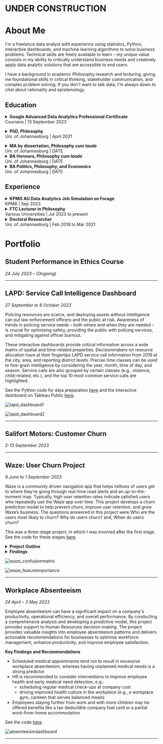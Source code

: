 # **UNDER CONSTRUCTION**

# About Me

<p>I'm a freelance data analyst with experience using statistics, Python, interactive dashboards, and machine learning algorithms to solve business problems. Technical skills are freely available to learn &ndash; my unique value consists in my ability to critically understand business needs and creatively apply data analytic solutions that are accessible to end users.</p>

<p>I have a background in academic Philosophy research and lecturing, giving me foundational skills in critical thinking, stakeholder communication, and complex problem solving. If you don't want to talk data, I'm always down to chat about rationality and epistemology.</p>

## Education

<p>
   <details>
      <summary><strong>Google Advanced Data Analytics Professional Certificate</strong><br/>Coursera | 13 September 2023
      </summary>
      </p>

   <p><ul>
      <li>This is what I did in the course.</li>
      <li>And then I did this.</li>
   </ul></p>

</details>

<p><details>
<summary><strong>PhD, Philosophy</strong><br/>Uni. of Johannesburg | April 2021</summary></p>

<p><ul>
  <li>This is what I did in my PhD.</li>
</ul></p>

</details>

<p><details>
<summary><strong>MA by dissertation, Philosophy <em>cum laude</em></strong><br/>Uni. of Johannesburg | DATE</summary></p>

<p><ul>
   <li>This is what I did in my MA.</li>
</ul></p>

</details>

<details>
   <summary><strong>BA Honours, Philosophy <em>cum laude</em></strong><br/>Uni. of Johannesburg | DATE</summary>

   <p>
      <ul>
         <li>This is what I did in my Honours.</li>
      </ul>
   </p>
</details>

</details>

<details>
<summary><strong>BA Politics, Philosophy, and Economics</strong><br/>Uni. of Johannesburg | DATE</summary>

<ul>
   <li>This is what I did in my Bachelors.</li>
</ul>

</details>

## Experience

<details>
<summary><strong>KPMG AU Data Analytics Job Simulation on Forage</strong><br/>KPMB | Sep 2023</summary>

<ul>
   <li>Completed a simulation focused on advising a client on customer targeting with the Data, Analytics & Modelling team</li>
   <li>Assessed data quality and completeness in preparation for analysis</li>
   <li>Analysed data to target high-value customers based on demographics and attributes</li>
   <li>Developed dashboards to communicate findings with visuals</li>
</ul>

</details>

<details>
<summary><strong>FTC Lecturer in Philosophy</strong><br/>Various Universities | Jul 2023 to present</summary>

<ul>
   <li>I taught stuff.</li>
</ul>

</details>

<details>
<summary><strong>Doctoral Researcher</strong><br/>Uni. of Johannesburg | Feb 2018 to Mar 2021</summary>

<ul>
   <li>I researched stuff.</li>
</ul>

</details>

# Portfolio

## Student Performance in Ethics Course

_24 July 2023 – (Ongoing)_

---

## **LAPD**: Service Call Intelligence Dashboard

_27 September to 6 October 2023_

Policing resources are scarce, and deploying assets without intelligence can put law enforcement officers and the public at risk. Awareness of trends in policing service needs – both where and when they are needed – is crucial for optimising safety, providing the public with policing services, and mitigating against officer burnout.

These interactive dashboards provide critical information across a wide matrix of spatial and time-related properties. Decisionmakers on resource allocation have at their fingertips LAPD service call information from 2019 at the city, area, and reporting district levels. Precise time classes can be used to fine-grain intelligence by considering the year, month, time of day, and season. Service calls are also grouped by certain classes (e.g., violence, child-related, etc.), and the top 10 most common service calls are highlighted.

See the Python code for data preparation [here](https://github.com/DStrix66/lapd-dashboard/blob/main/lapd_eda.ipynb) and the interactive dashboard on Tableau Public [here](https://public.tableau.com/app/profile/david.scholtz/viz/LAPDServiceCalls2019-2023fin/Story1).

![lapd_dashboard1](/portfolio_images/lapd1.png)

![lapd_dashboard2](/portfolio_images/lapd2.png)

---

## **Salifort Motors**: Customer Churn

_2-13 September 2023_

---

## **Waze**: User Churn Project

_9 June to 1 September 2023_

Waze is a community driven navigation app that helps millions of users get to where they’re going through real-time road alerts and an up-to-the-moment map.
Typically, high user retention rates indicate satisfied users who repeatedly use the Waze app over time. This project develops a churn prediction model to help prevent churn, improve user retention, and grow Waze’s business. The questions answered in this project were Who are the users most likely to churn? Why do users churn? and, When do users churn?

This was a three-stage project, in which I was involved after the first stage. See the code for these stages [here](https://github.com/DStrix66/waze-user-churn.git).

<details>
<summary><strong>Project Outline</strong></summary>

<h3><strong>Stage 1: Project proposal</strong> (not involved)</h3>

1. Data was imported and explored for useful user churn information
2. A project proposal was accepted by Waze for an in-depth EDA (stage 2), statistical testing (stage 3), and predictive modelling (stages 4 & 5)

<h3><strong>Stage 2: EDA</strong> (9-12 June 2023)</h3>

1. Churn rate is highest for users who didn’t drive using the app much in the last month
2. Device types had similar churn rates
3. Key conclusion: Statistical tests need to be run on variable classes (e.g., device used) to determine significant relationships with churn

<h3><strong>Stage 3: Two-sample hypothesis test</strong> (24-28 June 2023)</h3>

1. Calculations show that iPhone users have a higher average use of the app compared to Android users
2. However, this difference is not statistically significant
3. Key conclusion: More marketing-relevant data is needed for statistically examining churn by device use and other variables.

<h3><strong>Stage 4:Logistic regression analysis</strong> (17-20 July 2023)</h3>

1. Ran a binomial logistic regression with slightly better than benchmark precision but very low recall
2. Contrary to what was expected from EDA findings, the amount of driving was the second-least-important variable for predicting churn

<h3><strong>Stage 5: Predictive classification models</strong> (28 August to 1 September 2023)</h3>

1. Features of interest were extracted, and a random forest model and a GBM model on predicting user churn were developed and performances compared
2. The GBM outperformed the random forest model, and it had similar levels of precision and accuracy to the logistic regression, with a much better (though still unsatisfactory) recall score
3. The models confirmed the insufficiency of the data and the need for driver-level data collection (e.g., drive times and geographic information) and user interaction with the app (e.g., input a road hazard).

</details>

<details>
<summary><strong>Findings</strong></summary>

It was established that the data is insufficient for reliably predicting user churn and that further granular data is needed on app usage and geography. Given the data, it could be determined that users who are professional drivers and who use the app more in a month are the biggest predictors of whether a user will churn or be retained.

</details>

![waze_confusionmatrix](/portfolio_images/waze_gbm_cm.png)

![waze_featureimportance](/portfolio_images/waze_gbm_feature_importance.png)

---

## **Workplace Absenteeism**

_24 April – 3 May 2023_

Employee absenteeism can have a significant impact on a company's productivity, operational efficiency, and overall performance. By conducting a comprehensive analysis and developing a predictive model, this project provides support to Human Resources decision-making. The project provides valuable insights into employee absenteeism patterns and delivers actionable recommendations for businesses to optimise workforce management, enhance productivity, and improve employee satisfaction.

**Key Findings and Recommendations**

- Scheduled medical appointments tend not to result in excessive workplace absenteeism, whereas having unplanned medical needs is a strong predictor
- HR is recommended to consider interventions to improve employee health and early medical need detection, e.g.:
  - scheduling regular medical check-ups at company cost
  - driving improved health culture in the workplace (e.g., a workplace gym, canteen that serves balanced meals)
- Employees staying further from work and with more children may be offered benefits like a tax-deductible company fuel card or a partial work-from-home accommodation

See the code [here](www.link.com).

![absenteeismdashboard](/portfolio_images/absenteeism.png)

---
